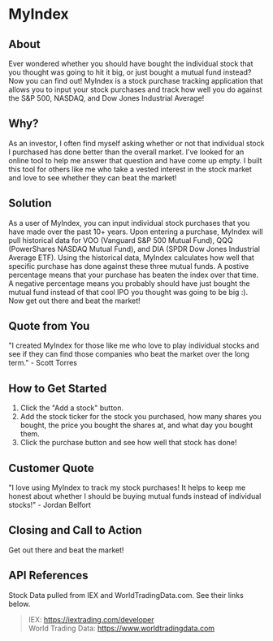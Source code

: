# MyIndex #

## About ##
  Ever wondered whether you should have bought the individual stock that you thought was going to hit it big, or just bought a mutual fund instead? Now you can find out! MyIndex is a stock purchase tracking application that allows you to input your stock purchases and track how well you do against the S&P 500, NASDAQ, and Dow Jones Industrial Average!

## Why? ##
  As an investor, I often find myself asking whether or not that individual stock I purchased has done better than the overall market. I've looked for an online tool to help me answer that question and have come up empty. I built this tool for others like me who take a vested interest in the stock market and love to see whether they can beat the market!

## Solution ##
  As a user of MyIndex, you can input individual stock purchases that you have made over the past 10+ years. Upon entering a purchase, MyIndex will pull historical data for VOO (Vanguard S&P 500 Mutual Fund), QQQ (PowerShares NASDAQ Mutual Fund), and DIA (SPDR Dow Jones Industrial Average ETF). Using the historical data, MyIndex calculates how well that specific purchase has done against these three mutual funds. A postive percentage means that your purchase has beaten the index over that time. A negative percentage means you probably should have just bought the mutual fund instead of that cool IPO you thought was going to be big :). Now get out there and beat the market!

## Quote from You ##
  "I created MyIndex for those like me who love to play individual stocks and see if they can find those companies who beat the market over the long term." - Scott Torres

## How to Get Started ##
  1. Click the "Add a stock" button.
  2. Add the stock ticker for the stock you purchased, how many shares you bought, the price you bought the shares at, and what day you bought them.
  3. Click the purchase button and see how well that stock has done!

## Customer Quote ##
  "I love using MyIndex to track my stock purchases! It helps to keep me honest about whether I should be buying mutual funds instead of individual stocks!" - Jordan Belfort

## Closing and Call to Action ##
  Get out there and beat the market!

## API References ##
  Stock Data pulled from IEX and WorldTradingData.com. See their links below.
  > IEX: https://iextrading.com/developer<br />
  > World Trading Data: https://www.worldtradingdata.com